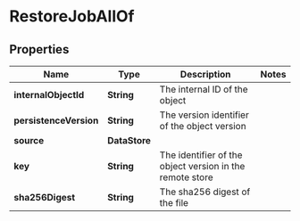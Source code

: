 

# RestoreJobAllOf


## Properties

Name | Type | Description | Notes
------------ | ------------- | ------------- | -------------
**internalObjectId** | **String** | The internal ID of the object | 
**persistenceVersion** | **String** | The version identifier of the object version | 
**source** | **DataStore** |  | 
**key** | **String** | The identifier of the object version in the remote store | 
**sha256Digest** | **String** | The sha256 digest of the file | 




